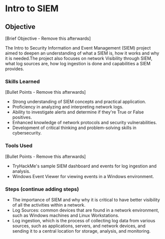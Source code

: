 # Intro to SIEM

## Objective
[Brief Objective - Remove this afterwards]

The Intro to Security Information and Event Management (SIEM) project aimed to deepen an understanding of what a SIEM is, how it works and why it is needed.The project also focuses on network Visibility through SIEM, what log sources are, how log ingestion is done and capabilities a SIEM provides.

### Skills Learned
[Bullet Points - Remove this afterwards]

- Strong understanding of SIEM concepts and practical application.
- Proficiency in analyzing and interpreting network logs.
- Ability to investigate alerts and determine if they're True or False positives.
- Enhanced knowledge of network protocols and security vulnerabilities.
- Development of critical thinking and problem-solving skills in cybersecurity.

### Tools Used
[Bullet Points - Remove this afterwards]

- TryHackMe's sample SIEM dashboard and events for log ingestion and analysis.
- Windows Event Viewer for viewing events in a Windows environment.


### Steps (continue adding steps)
- The importance of SIEM and why why it is critical to have better visibility of all the activities within a network.
- Log Sources: common devices that are found in a network environment, such as Windows machines and Linux Workstations.
- Log ingestion, which is the process of collecting log data from various sources, such as applications, servers, and network devices, and sending it to a central location for storage, analysis, and monitoring.
